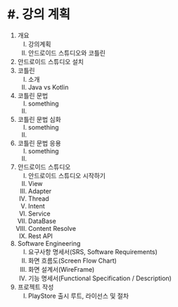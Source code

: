 # #. 강의 계획
<ol>
<li>개요
  <ol type="I">
  <li>강의계획
  <li>안드로이드 스튜디오와 코틀린
  </ol>

<li>안드로이드 스튜디오 설치
  
<li>코틀린
  <ol type="I">
  <li>소개
  <li>Java vs Kotlin
  </ol>

<li>코틀린 문법
  <ol type="I">
  <li>something
  <li>
  </ol>

<li>코틀린 문법 심화
  <ol type="I">
  <li>something
  <li>
  </ol>

<li>코틀린 문법 응용
  <ol type="I">
  <li>something
  <li>
  </ol>



<li>안드로이드 스튜디오
  <ol type="I">
  <li>안드로이드 스튜디오 시작하기
  <li>View
  <li>Adapter
  <li>Thread
  <li>Intent
  <li>Service
  <li>DataBase
  <li>Content Resolve
  <li>Rest API
  </ol>

<li>Software Engineering
  <ol type="I">
  <li>요구사항 명세서(SRS, Software Requirements)
  <li>화면 흐름도(Screen Flow Chart)
  <li>화면 설계서(WireFrame)
  <li>기능 명세서(Functional Specification / Description)
  </ol>
<li>프로젝트 작성
  <ol type="I">
  <li>PlayStore 출시 루트, 라이선스 및 절차
  </ol>
